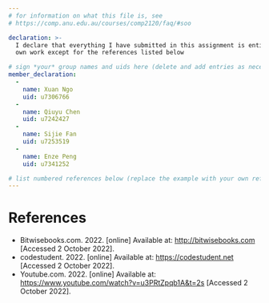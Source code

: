 ```yaml
---
# for information on what this file is, see
# https://comp.anu.edu.au/courses/comp2120/faq/#soo

declaration: >-
  I declare that everything I have submitted in this assignment is entirely my
  own work except for the references listed below

# sign *your* group names and uids here (delete and add entries as necessary). By signing you also AGREE you have read the Submission Checklist - https://comp.anu.edu.au/courses/comp2120/assignments/group-assignment2/#submission-checklist
member_declaration:
  -
    name: Xuan Ngo
    uid: u7306766
  -
    name: Qiuyu Chen
    uid: u7242427
  -
    name: Sijie Fan
    uid: u7253519
  -
    name: Enze Peng
    uid: u7341252

# list numbered references below (replace the example with your own references) 
---
```

# References
- Bitwisebooks.com. 2022. [online] Available at: <http://bitwisebooks.com> [Accessed 2 October 2022].
- codestudent. 2022. [online] Available at: <https://codestudent.net> [Accessed 2 October 2022].
- Youtube.com. 2022. [online] Available at: <https://www.youtube.com/watch?v=u3PRtZpqb1A&t=2s> [Accessed 2 October 2022].

